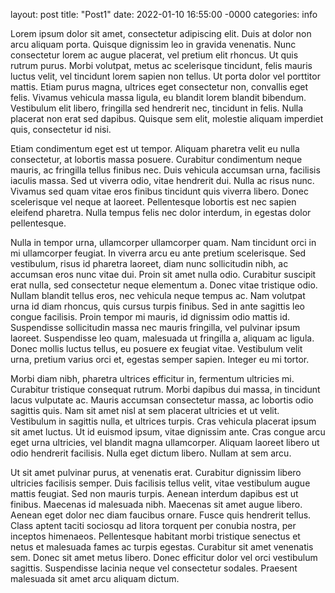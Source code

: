layout: post
title: "Post1"
date: 2022-01-10 16:55:00 -0000
categories: info

Lorem ipsum dolor sit amet, consectetur adipiscing elit. Duis at dolor non arcu aliquam porta. Quisque dignissim leo in gravida venenatis. Nunc consectetur lorem ac augue placerat, vel pretium elit rhoncus. Ut quis rutrum purus. Morbi volutpat, metus ac scelerisque tincidunt, felis mauris luctus velit, vel tincidunt lorem sapien non tellus. Ut porta dolor vel porttitor mattis. Etiam purus magna, ultrices eget consectetur non, convallis eget felis. Vivamus vehicula massa ligula, eu blandit lorem blandit bibendum. Vestibulum elit libero, fringilla sed hendrerit nec, tincidunt in felis. Nulla placerat non erat sed dapibus. Quisque sem elit, molestie aliquam imperdiet quis, consectetur id nisi.

Etiam condimentum eget est ut tempor. Aliquam pharetra velit eu nulla consectetur, at lobortis massa posuere. Curabitur condimentum neque mauris, ac fringilla tellus finibus nec. Duis vehicula accumsan urna, facilisis iaculis massa. Sed ut viverra odio, vitae hendrerit dui. Nulla ac risus nunc. Vivamus sed quam vitae eros finibus tincidunt quis viverra libero. Donec scelerisque vel neque at laoreet. Pellentesque lobortis est nec sapien eleifend pharetra. Nulla tempus felis nec dolor interdum, in egestas dolor pellentesque.

Nulla in tempor urna, ullamcorper ullamcorper quam. Nam tincidunt orci in mi ullamcorper feugiat. In viverra arcu eu ante pretium scelerisque. Sed vestibulum, risus id pharetra laoreet, diam nunc sollicitudin nibh, ac accumsan eros nunc vitae dui. Proin sit amet nulla odio. Curabitur suscipit erat nulla, sed consectetur neque elementum a. Donec vitae tristique odio. Nullam blandit tellus eros, nec vehicula neque tempus ac. Nam volutpat urna id diam rhoncus, quis cursus turpis finibus. Sed in ante sagittis leo congue facilisis. Proin tempor mi mauris, id dignissim odio mattis id. Suspendisse sollicitudin massa nec mauris fringilla, vel pulvinar ipsum laoreet. Suspendisse leo quam, malesuada ut fringilla a, aliquam ac ligula. Donec mollis luctus tellus, eu posuere ex feugiat vitae. Vestibulum velit urna, pretium varius orci et, egestas semper sapien. Integer eu mi tortor.

Morbi diam nibh, pharetra ultrices efficitur in, fermentum ultricies mi. Curabitur tristique consequat rutrum. Morbi dapibus dui massa, in tincidunt lacus vulputate ac. Mauris accumsan consectetur massa, ac lobortis odio sagittis quis. Nam sit amet nisl at sem placerat ultricies et ut velit. Vestibulum in sagittis nulla, et ultrices turpis. Cras vehicula placerat ipsum sit amet luctus. Ut id euismod ipsum, vitae dignissim ante. Cras congue arcu eget urna ultricies, vel blandit magna ullamcorper. Aliquam laoreet libero ut odio hendrerit facilisis. Nulla eget dictum libero. Nullam at sem arcu.

Ut sit amet pulvinar purus, at venenatis erat. Curabitur dignissim libero ultricies facilisis semper. Duis facilisis tellus velit, vitae vestibulum augue mattis feugiat. Sed non mauris turpis. Aenean interdum dapibus est ut finibus. Maecenas id malesuada nibh. Maecenas sit amet augue libero. Aenean eget dolor nec diam faucibus ornare. Fusce quis hendrerit tellus. Class aptent taciti sociosqu ad litora torquent per conubia nostra, per inceptos himenaeos. Pellentesque habitant morbi tristique senectus et netus et malesuada fames ac turpis egestas. Curabitur sit amet venenatis sem. Donec sit amet metus libero. Donec efficitur dolor vel orci vestibulum sagittis. Suspendisse lacinia neque vel consectetur sodales. Praesent malesuada sit amet arcu aliquam dictum.
